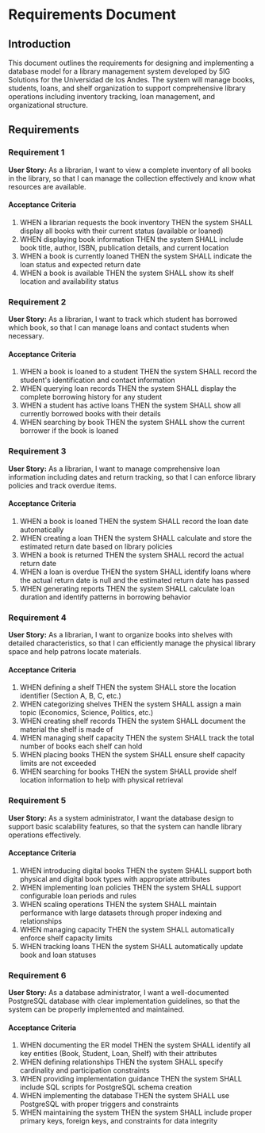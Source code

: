 # Requirements Document

## Introduction

This document outlines the requirements for designing and implementing a database model for a library management system developed by 5IG Solutions for the Universidad de los Andes. The system will manage books, students, loans, and shelf organization to support comprehensive library operations including inventory tracking, loan management, and organizational structure.

## Requirements

### Requirement 1

**User Story:** As a librarian, I want to view a complete inventory of all books in the library, so that I can manage the collection effectively and know what resources are available.

#### Acceptance Criteria

1. WHEN a librarian requests the book inventory THEN the system SHALL display all books with their current status (available or loaned)
2. WHEN displaying book information THEN the system SHALL include book title, author, ISBN, publication details, and current location
3. WHEN a book is currently loaned THEN the system SHALL indicate the loan status and expected return date
4. WHEN a book is available THEN the system SHALL show its shelf location and availability status

### Requirement 2

**User Story:** As a librarian, I want to track which student has borrowed which book, so that I can manage loans and contact students when necessary.

#### Acceptance Criteria

1. WHEN a book is loaned to a student THEN the system SHALL record the student's identification and contact information
2. WHEN querying loan records THEN the system SHALL display the complete borrowing history for any student
3. WHEN a student has active loans THEN the system SHALL show all currently borrowed books with their details
4. WHEN searching by book THEN the system SHALL show the current borrower if the book is loaned

### Requirement 3

**User Story:** As a librarian, I want to manage comprehensive loan information including dates and return tracking, so that I can enforce library policies and track overdue items.

#### Acceptance Criteria

1. WHEN a book is loaned THEN the system SHALL record the loan date automatically
2. WHEN creating a loan THEN the system SHALL calculate and store the estimated return date based on library policies
3. WHEN a book is returned THEN the system SHALL record the actual return date
4. WHEN a loan is overdue THEN the system SHALL identify loans where the actual return date is null and the estimated return date has passed
5. WHEN generating reports THEN the system SHALL calculate loan duration and identify patterns in borrowing behavior

### Requirement 4

**User Story:** As a librarian, I want to organize books into shelves with detailed characteristics, so that I can efficiently manage the physical library space and help patrons locate materials.

#### Acceptance Criteria

1. WHEN defining a shelf THEN the system SHALL store the location identifier (Section A, B, C, etc.)
2. WHEN categorizing shelves THEN the system SHALL assign a main topic (Economics, Science, Politics, etc.)
3. WHEN creating shelf records THEN the system SHALL document the material the shelf is made of
4. WHEN managing shelf capacity THEN the system SHALL track the total number of books each shelf can hold
5. WHEN placing books THEN the system SHALL ensure shelf capacity limits are not exceeded
6. WHEN searching for books THEN the system SHALL provide shelf location information to help with physical retrieval

### Requirement 5

**User Story:** As a system administrator, I want the database design to support basic scalability features, so that the system can handle library operations effectively.

#### Acceptance Criteria

1. WHEN introducing digital books THEN the system SHALL support both physical and digital book types with appropriate attributes
2. WHEN implementing loan policies THEN the system SHALL support configurable loan periods and rules
3. WHEN scaling operations THEN the system SHALL maintain performance with large datasets through proper indexing and relationships
4. WHEN managing capacity THEN the system SHALL automatically enforce shelf capacity limits
5. WHEN tracking loans THEN the system SHALL automatically update book and loan statuses

### Requirement 6

**User Story:** As a database administrator, I want a well-documented PostgreSQL database with clear implementation guidelines, so that the system can be properly implemented and maintained.

#### Acceptance Criteria

1. WHEN documenting the ER model THEN the system SHALL identify all key entities (Book, Student, Loan, Shelf) with their attributes
2. WHEN defining relationships THEN the system SHALL specify cardinality and participation constraints
3. WHEN providing implementation guidance THEN the system SHALL include SQL scripts for PostgreSQL schema creation
4. WHEN implementing the database THEN the system SHALL use PostgreSQL with proper triggers and constraints
5. WHEN maintaining the system THEN the system SHALL include proper primary keys, foreign keys, and constraints for data integrity